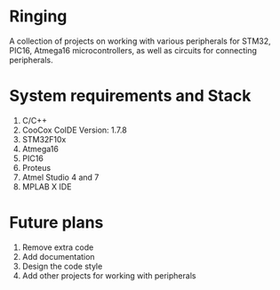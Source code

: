 # Ringing
A collection of projects on working with various peripherals for STM32, PIC16, Atmega16 microcontrollers, as well as circuits for connecting peripherals.
# System requirements and Stack
  1. C/C++
  2. CooCox CoIDE Version: 1.7.8
  3. STM32F10x
  4. Atmega16
  5. PIC16
  6. Proteus
  7. Atmel Studio 4 and 7
  8. MPLAB X IDE
# Future plans
  1. Remove extra code 
  2. Add documentation
  3. Design the code style
  4. Add other projects for working with peripherals

